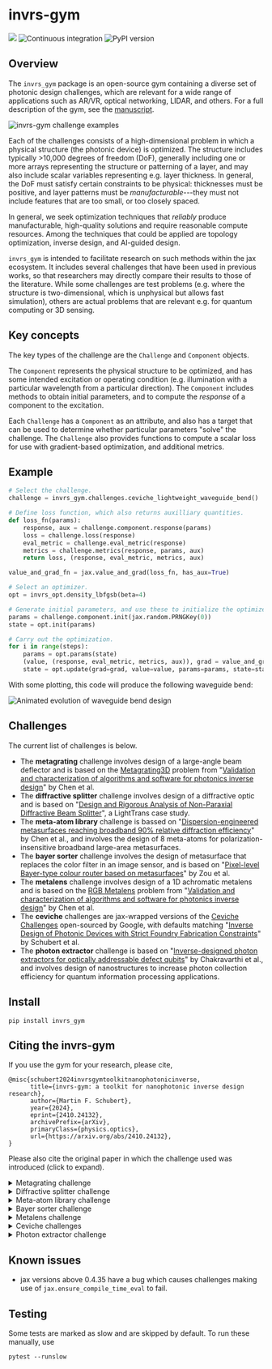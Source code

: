 # invrs-gym
<a href="https://invrs-io.github.io/gym/"><img src="https://img.shields.io/badge/Docs-blue.svg"/></a>
![Continuous integration](https://github.com/invrs-io/gym/actions/workflows/build-ci.yml/badge.svg)
![PyPI version](https://img.shields.io/pypi/v/invrs-gym)

## Overview
The `invrs_gym` package is an open-source gym containing a diverse set of photonic design challenges, which are relevant for a wide range of applications such as AR/VR, optical networking, LIDAR, and others. For a full description of the gym, see the [manuscript](https://arxiv.org/abs/2410.24132).

![invrs-gym challenge examples](https://github.com/invrs-io/gym/blob/main/docs/img/challenges.png?raw=true)

Each of the challenges consists of a high-dimensional problem in which a physical structure (the photonic device) is optimized. The structure includes typically >10,000 degrees of freedom (DoF), generally including one or more arrays representing the structure or patterning of a layer, and may also include scalar variables representing e.g. layer thickness. In general, the DoF must satisfy certain constraints to be physical: thicknesses must be positive, and layer patterns must be _manufacturable_---they must not include features that are too small, or too closely spaced.

In general, we seek optimization techniques that _reliably_ produce manufacturable, high-quality solutions and require reasonable compute resources. Among the techniques that could be applied are topology optimization, inverse design, and AI-guided design.

`invrs_gym` is intended to facilitate research on such methods within the jax ecosystem. It includes several challenges that have been used in previous works, so that researchers may directly compare their results to those of the literature. While some challenges are test problems (e.g. where the structure is two-dimensional, which is unphysical but allows fast simulation), others are actual problems that are relevant e.g. for quantum computing or 3D sensing.

## Key concepts
The key types of the challenge are the `Challenge` and `Component` objects.

The `Component` represents the physical structure to be optimized, and has some intended excitation or operating condition (e.g. illumination with a particular wavelength from a particular direction). The `Component` includes methods to obtain initial parameters, and to compute the _response_ of a component to the excitation.

Each `Challenge` has a `Component` as an attribute, and also has a target that can be used to determine whether particular parameters "solve" the challenge. The `Challenge` also provides functions to compute a scalar loss for use with gradient-based optimization, and additional metrics.

## Example
```python
# Select the challenge.
challenge = invrs_gym.challenges.ceviche_lightweight_waveguide_bend()

# Define loss function, which also returns auxilliary quantities.
def loss_fn(params):
    response, aux = challenge.component.response(params)
    loss = challenge.loss(response)
    eval_metric = challenge.eval_metric(response)
    metrics = challenge.metrics(response, params, aux)
    return loss, (response, eval_metric, metrics, aux)

value_and_grad_fn = jax.value_and_grad(loss_fn, has_aux=True)

# Select an optimizer.
opt = invrs_opt.density_lbfgsb(beta=4)

# Generate initial parameters, and use these to initialize the optimizer state.
params = challenge.component.init(jax.random.PRNGKey(0))
state = opt.init(params)

# Carry out the optimization.
for i in range(steps):
    params = opt.params(state)
    (value, (response, eval_metric, metrics, aux)), grad = value_and_grad_fn(params)
    state = opt.update(grad=grad, value=value, params=params, state=state)
```
With some plotting, this code will produce the following waveguide bend:

![Animated evolution of waveguide bend design](https://github.com/invrs-io/gym/blob/main/docs/img/waveguide_bend.gif?raw=true)

## Challenges
The current list of challenges is below.

- The **metagrating** challenge involves design of a large-angle beam deflector and is based on the [Metagrating3D](https://github.com/NanoComp/photonics-opt-testbed/tree/main/Metagrating3D) problem from "[Validation and characterization of algorithms and software for photonics inverse design](https://opg.optica.org/josab/abstract.cfm?uri=josab-41-2-A161)" by Chen et al.
- The **diffractive splitter** challenge involves design of a diffractive optic and is based on "[Design and Rigorous Analysis of Non-Paraxial Diffractive Beam Splitter](https://www.lighttrans.com/use-cases/application/design-and-rigorous-analysis-of-non-paraxial-diffractive-beam-splitter.html)", a LightTrans case study.
- The **meta-atom library** challenge is bassed on "[Dispersion-engineered metasurfaces reaching broadband 90% relative diffraction efficiency](https://www.nature.com/articles/s41467-023-38185-2)" by Chen et al., and involves the design of 8 meta-atoms for polarization-insensitive broadband large-area metasurfaces.
- The **bayer sorter** challenge involves the design of metasurface that replaces the color filter in an image sensor, and is based on "[Pixel-level Bayer-type colour router based on metasurfaces](https://www.nature.com/articles/s41467-022-31019-7)" by Zou et al.
- The **metalens** challenge involves design of a 1D achromatic metalens and is based on the [RGB Metalens](https://github.com/NanoComp/photonics-opt-testbed/tree/main/RGB_metalens) problem from "[Validation and characterization of algorithms and software for photonics inverse design](https://opg.optica.org/josab/abstract.cfm?uri=josab-41-2-A161)" by Chen et al.
- The **ceviche** challenges are jax-wrapped versions of the [Ceviche Challenges](https://github.com/google/ceviche-challenges) open-sourced by Google, with defaults matching "[Inverse Design of Photonic Devices with Strict Foundry Fabrication Constraints](https://pubs.acs.org/doi/10.1021/acsphotonics.2c00313)" by Schubert et al.
- The **photon extractor** challenge is based on "[Inverse-designed photon extractors for optically addressable defect qubits](https://opg.optica.org/optica/fulltext.cfm?uri=optica-7-12-1805)" by Chakravarthi et al., and involves design of nanostructures to increase photon collection efficiency for quantum information processing applications.


## Install
```
pip install invrs_gym
```

## Citing the invrs-gym
If you use the gym for your research, please cite,

```
@misc{schubert2024invrsgymtoolkitnanophotonicinverse,
      title={invrs-gym: a toolkit for nanophotonic inverse design research},
      author={Martin F. Schubert},
      year={2024},
      eprint={2410.24132},
      archivePrefix={arXiv},
      primaryClass={physics.optics},
      url={https://arxiv.org/abs/2410.24132},
}
```

Please also cite the original paper in which the challenge used was introduced (click to expand).

<details>
<summary>Metagrating challenge</summary>

```
@article{chen2024validation,
  title={Validation and characterization of algorithms and software for photonics inverse design},
  author={Chen, Mo and Christiansen, Rasmus E and Fan, Jonathan A and I{\c{s}}iklar, G{\"o}ktu{\u{g}} and Jiang, Jiaqi and Johnson, Steven G and Ma, Wenchao and Miller, Owen D and Oskooi, Ardavan and Schubert, Martin F, and Wang, Fengwen and Williamson, Ian A D and Xue, Wenjin and Zou, You},
  journal={JOSA B},
  volume={41},
  number={2},
  pages={A161--A176},
  year={2024},
  publisher={Optica Publishing Group}
}
```

</details>
<details>
<summary>Diffractive splitter challenge</summary>

```
@misc{LightTrans,
  author = {LightTrans},
  title = {Design and Rigorous Analysis of Non-Paraxial Diffractive Beam Splitter},
  howpublished = {\url{https://www.lighttrans.com/use-cases/application/design-and-rigorous-analysis-of-non-paraxial-diffractive-beam-splitter.html}},
  note = {Version: 3.1},
}
```

</details>
<details>
<summary>Meta-atom library challenge</summary>

```
@article{chen2023dispersion,
  title={Dispersion-engineered metasurfaces reaching broadband 90\% relative diffraction efficiency},
  author={Chen, Wei Ting and Park, Joon-Suh and Marchioni, Justin and Millay, Sophia and Yousef, Kerolos MA and Capasso, Federico},
  journal={Nature Communications},
  volume={14},
  number={1},
  pages={2544},
  year={2023},
  publisher={Nature Publishing Group UK London}
}
```

</details>
<details>
<summary>Bayer sorter challenge</summary>

```
@article{zou2022pixel,
  title={Pixel-level Bayer-type colour router based on metasurfaces},
  author={Zou, Xiujuan and Zhang, Youming and Lin, Ruoyu and Gong, Guangxing and Wang, Shuming and Zhu, Shining and Wang, Zhenlin},
  journal={Nature Communications},
  volume={13},
  number={1},
  pages={3288},
  year={2022},
  publisher={Nature Publishing Group UK London}
}
```

</details>
<details>
<summary>Metalens challenge</summary>

```
@article{chen2024validation,
  title={Validation and characterization of algorithms and software for photonics inverse design},
  author={Chen, Mo and Christiansen, Rasmus E and Fan, Jonathan A and I{\c{s}}iklar, G{\"o}ktu{\u{g}} and Jiang, Jiaqi and Johnson, Steven G and Ma, Wenchao and Miller, Owen D and Oskooi, Ardavan and Schubert, Martin F, and Wang, Fengwen and Williamson, Ian A D and Xue, Wenjin and Zou, You},
  journal={JOSA B},
  volume={41},
  number={2},
  pages={A161--A176},
  year={2024},
  publisher={Optica Publishing Group}
}
```

</details>
<details>
<summary>Ceviche challenges</summary>

```
@article{chen2024validation,
  title={Validation and characterization of algorithms and software for photonics inverse design},
  author={Chen, Mo and Christiansen, Rasmus E and Fan, Jonathan A and I{\c{s}}iklar, G{\"o}ktu{\u{g}} and Jiang, Jiaqi and Johnson, Steven G and Ma, Wenchao and Miller, Owen D and Oskooi, Ardavan and Schubert, Martin F, and Wang, Fengwen and Williamson, Ian A D and Xue, Wenjin and Zou, You},
  journal={JOSA B},
  volume={41},
  number={2},
  pages={A161--A176},
  year={2024},
  publisher={Optica Publishing Group}
}
@article{schubert2022inverse,
  title={Inverse design of photonic devices with strict foundry fabrication constraints},
  author={Schubert, Martin F and Cheung, Alfred KC and Williamson, Ian AD and Spyra, Aleksandra and Alexander, David H},
  journal={ACS Photonics},
  volume={9},
  number={7},
  pages={2327--2336},
  year={2022},
  publisher={ACS Publications}
}
```

</details>

<details>
<summary>Photon extractor challenge</summary>

```
@article{chakravarthi2020inverse,
  title={Inverse-designed photon extractors for optically addressable defect qubits},
  author={Chakravarthi, Srivatsa and Chao, Pengning and Pederson, Christian and Molesky, Sean and Ivanov, Andrew and Hestroffer, Karine and Hatami, Fariba and Rodriguez, Alejandro W and Fu, Kai-Mei C},
  journal={Optica},
  volume={7},
  number={12},
  pages={1805--1811},
  year={2020},
  publisher={Optica Publishing Group}
}
```

</details>

## Known issues
- jax versions above 0.4.35 have a bug which causes challenges making use of `jax.ensure_compile_time_eval` to fail.


## Testing
Some tests are marked as slow and are skipped by default. To run these manually, use
```
pytest --runslow
```
